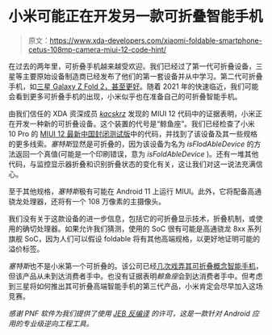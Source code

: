 # 小米可能正在开发另一款可折叠智能手机

> 原文：<https://www.xda-developers.com/xiaomi-foldable-smartphone-cetus-108mp-camera-miui-12-code-hint/>

在过去的两年里，可折叠手机越来越受欢迎。我们已经过了第一代可折叠设备，三星等主要原始设备制造商已经发布了他们的第一套设备并从中学习。第二代可折叠手机，如[三星 Galaxy Z Fold 2，甚至更好](https://www.xda-developers.com/samsung-galaxy-z-fold-2-review/)。随着 2021 年的快速临近，我们可能会看到更多可折叠手机的出现，小米似乎也在准备自己的可折叠智能手机。

由我们信任的 XDA 资深成员 *[kacskrz](https://forum.xda-developers.com/member.php?u=8240900)* 发现的 MIUI 12 代码中的证据表明，小米正在开发一种新的可折叠设备。这个装置的代号是“鲸鱼座”。我们已经检查了小米 10 Pro 的 [MIUI 12 最新中国封闭测试版](https://www.xda-developers.com/download-miui-12-closed-beta-xiaomi-redmi-devices/)中的代码，并找到了该设备及其一些规格的更多线索。*塞特斯*显然是可折叠的，因为该设备为名为 *isFlodAbleDevice* 的方法返回一个真值(可能是一个印刷错误，意为 *isFoldAbleDevice* )。还有一堆其他代码，与监控显示器折叠和识别折叠状态的变化有关，这让我们对这一说法充满信心。

至于其他规格，*塞特斯*极有可能在 Android 11 上运行 MIUI。此外，它将配备高通骁龙处理器，还将有一个 108 万像素的主摄像头。

我们没有关于这款设备的进一步信息，包括它的可折叠显示技术，折叠机制，或使用的确切处理器。如果允许我们猜测，使用的 SoC 很有可能是高通骁龙 8xx 系列旗舰 SoC，因为人们可以假设 foldable 将有其他高端规格，以更好地证明可能的溢价标签。

*塞特斯*也不是小米第一个可折叠的。该公司已经[几次戏弄其可折叠概念智能手机](https://www.xda-developers.com/xiaomis-double-folding-smartphone-second-video/)，但该产品从未到达消费者手中。也没有证据表明*鲸鱼座*会到达消费者手中。但考虑到三星将如何推出其可折叠高端智能手机的第三代产品，小米肯定会尽早加入这场竞赛。

*感谢 PNF 软件为我们提供了使用* *[JEB 反编译](https://www.pnfsoftware.com/?aid=xdadev)* *的许可，这是一款针对 Android 应用的专业级逆向工程工具。*